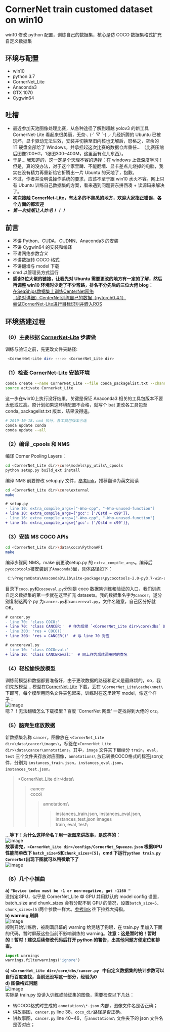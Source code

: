 # CornerNet train customed dataset on win10
win10 修改 python 配置，训练自己的数据集，核心是仿 COCO 数据集格式扩充自定义数据集

## 环境与配置
* win10<br>
* python 3.7<br>
* CornerNet_Lite<br>
* Anaconda3<br>
* GTX 1070<br>
* Cygwin64<br>

## 吐槽
* 最近参加天池图像处理比赛，从各种途径了解到超越 yolov3 的新工具 CornerNet-Lite 看起来很美丽，无奈╮(╯▽╰)╭ 几经折腾的 Ubuntu 已被玩坏，显卡驱动无法生效，安装并切换至旧内核也无解后，怒格之，空余的 1T 硬盘全部给了 Windows，并承担起这次比赛的数据仓库重任... （比赛压缩后图像200+G，1张图300~400M，这里面有点儿东西）。<br>
* 于是... 我知道的，这一定是个天理不容的选择：在 windows 上做深度学习！但是，真的没办法，对于这个家里蹲、不能翻墙、显卡差点儿烧掉的电脑，我实在没有精力再重新给它折腾出一片 Ubuntu 的天地了，抱歉。<br>
* 不过，作者并没明说操作系统的要求，应该不至于跟 win10 水火不容。网上只有 Ubuntu 训练自己数据集的方案，看来遇到问题要东拼西凑 + 读源码来解决了。<br>
* **初次接触 CornerNet-Lite，有太多的不熟悉的地方，欢迎大家指正错误，各个方面的都欢迎**<br>
* ***第一次排版让人炸毛！！！***

## 前言
* 不讲 Python、CUDA、CUDNN、Anaconda3 的安装<br>
* 不讲 Cygwin64 的安装和编译<br>
* 不讲网络参数含义<br>
* 不讲数据转 COCO 格式<br>
* 不讲翻墙与 model 下载<br>
* cmd 以管理员方式运行<br>
* **感谢3位大佬的链接，让我先对 Ubuntu 需要更改的地方有一定的了解，然后再调整 win10 环境时少走了不少弯路，排名不分先后的三位大佬 blog：**<br>
[在SeaShips数据集上训练CenterNet网络](https://blog.csdn.net/weixin_42634342/article/details/97756458)<br>
[（绝对详细）CenterNet训练自己的数据（pytorch0.4.1）](https://blog.csdn.net/weixin_41765699/article/details/100118353)<br>
[尝试CornerNet-Lite进行目标识别并嵌入ROS](https://blog.csdn.net/qq_25349629/article/details/89493192)<br>


## 环境搭建过程
### （0）主要根据 [CornerNet-Lite](https://github.com/princeton-vl/CornerNet-Lite) 步骤做
训练与验证之前，先更改文件夹路径:
```Bash
 <CornerNet-Lite dir> --->> <CornerNet_Lite dir>
```
### （1）检查 CornerNet-Lite 安装环境
```Bash
conda create --name CornerNet_Lite --file conda_packagelist.txt --channel pytorch
source activate CornerNet_Lite
```
这一步在win10上执行没好结果，关键是保证 Anaconda3 相关的工具包版本不要太低或过高。原计划如果这环境配置不合格，就写个 bat 更改各工具包至 conda_packagelist.txt 版本，结果没得逞。<br>
```Bash
# 2019-10-18，cmd 执行，各工具包版本合适
conda update conda
conda update --all
```

### （2）编译 _cpools 和 NMS
编译 Corner Pooling Layers：<br>
```Bash
cd <CornerNet_Lite dir>\core\models\py_utils\_cpools
python setup.py build_ext install
```
编译 NMS 前要修改 setup.py 文件，[参考link](https://qiita.com/sounansu/items/6836e5a4d81e157941c2)，推荐翻译为英文阅读<br>
```Bash
cd <CornerNet_Lite dir>\core\external
make
```
```diff
# setup.py
- line 10: extra_compile_args=["-Wno-cpp", "-Wno-unused-function"]
+ line 10: extra_compile_args={'gcc': ['/Qstd = c99']},
- line 16: extra_compile_args=["-Wno-cpp", "-Wno-unused-function"]
+ line 16: extra_compile_args={'gcc': ['/Qstd = c99']},
```

### （3）安装 MS COCO APIs
```Bash
cd <CornerNet_Lite dir>\data\coco\PythonAPI
make
```
编译步骤同 NMS，make 前更改setup.py 的 `extra_compile_args`。编译后`pycocotools`被安装到了`Anaconda3`里，具体路径如下：<br>
```Bash
 C:\ProgramData\Anaconda3\Lib\site-packages\pycocotools-2.0-py3.7-win-amd64.egg\pycocotools
```
目录下`coco.py`和`cocoeval.py`分别是 coco 数据集训练和验证的入口，我们训练自定义数据集的第一步就在这里扩充 datasets。我的数据集名字为`cancer`，遂分别复制这两个 py 为`cancer.py`和`cancereval.py`，文件名随意，自己区分好就OK。<br>
```diff
# cancer.py
- line 70: 'class COCO:' 
+ line 70: 'class CANCER:'  # 作为后续 `<CornerNet_Lite dir>\core\dbs` 的 `datasets` 调用时的类名
- line 303: 'res = COCO()'
+ line 303: 'res = CANCER()'  # 与 line 70 对应
```
```diff
# cancereval.py
- line 10: 'class COCOeval:' 
+ line 10: 'class CANCEReval:'  # 同上作为后续调用时的类名
```

### （4）轻松愉快放模型
训练前模型和数据都要准备好，由于更改数据的路径和定义是最麻烦的，so，我们先放模型... 模型在[CornerNet-Lite](https://github.com/princeton-vl/CornerNet-Lite) 下载，丢在 `\CornerNet_Lite\cache\nnet\` 下即可，每个模型用同名文件夹包起来，训练时在这里读写 model，像这个样子：<br>
![image](https://github.com/Lighthawk/CornerNet-train-win10-python/blob/master/images/003.jpg)<br>
嗯？！无法翻墙怎么下载模型？百度 'CornerNet 网盘' 一定找得到大佬的 orz。<br>

### （5）脑壳生疼放数据
新数据集名称 `cancer`，图像放在 `<CornerNet_Lite dir>\data\cancer\images\`，标签在`<CornerNet_Lite dir>\data\cancer\annotations`。其中，`image` 文件夹下继续分 `train`，`eval`，`test` 三个文件夹存放对应图像，`annotations\` 放已转换COCO格式的标签json文件，分别为 `instances_train.json`，`instances_eval.json`，`instances_test.json`。<br>
><CornerNet_Lite dir>\data\
>>cancer\
>>coco\
>>>annotations\
>>>>instances_train.json, instances_eval.json, instances_test.json
>>>images\
>>>>train\, eval\, test\

**...等下！为什么这样命名？用一张图来讲故事，是这样的：<br>**
![image](https://github.com/Lighthawk/CornerNet-train-win10-python/blob/master/images/004.jpg)<br>
**故事讲完，`<CornerNet_Lite dir>/configs/CornerNet_Squeeze.json` 根据GPU性能简单改下 `batch_size=5`和`chunk_sizes=[5]`，cmd 下运行`python train.py CornerNet`出现下图就可以稍微歇下了**<br>
![image](https://github.com/Lighthawk/CornerNet-train-win10-python/blob/master/images/009.jpg)<br>

### （6）几个小插曲
**a) `"Device index must be -1 or non-negative, got -1160 "`**<br>
没指定GPU，似乎是 CornerNet_Lite 单 GPU 并用默认的 model config 设置，batch_size and chunk_sizes 会有分配不到 GPU 的情况，设置`batch_size=5, chunk_sizes=[5]`两个参数一样大。[参考link](https://github.com/princeton-vl/CornerNet/issues/4) 往下拉找大拇指。<br>
**b) warning 刷屏**<br>
![image](https://github.com/Lighthawk/CornerNet-train-win10-python/blob/master/images/006.jpg)<br>
顺利开始训练后，被刷满屏幕的 warning 给晃瞎了狗眼，在 train.py 里加入下面的代码，暂时屏蔽这些当前不影响训练的 warning。**注意：这是暂时的！暂时的！暂时！建议后续修改代码后打开 python 的警告，出其他问题方便定位和排查。**<br>
```Python
import warnings
warnings.filterwarnings('ignore')
```
**c) `<CornerNet_Lite dir>/core/dbs/cancer.py ` 中自定义数据集的统计参数可以自行百度查找，当前还没写这一部分，经验为0**<br>
**d) 图像格式问题<br>**
![image](https://github.com/Lighthawk/CornerNet-train-win10-python/blob/master/images/005.jpg)<br>
实际是 train.py 没读入训练或验证集的图像，需要检查以下几处：
* 转COCO格式时生成的 `annotations\*.json` 内部，图像文件名是否正确；<br>
* 讲故事图，`cancer.py` line 38，`coco_dir`路径是否正确。<br>
* 讲故事图，`cancer.py` line 40~46，与`annotations\` 文件夹下的 json 文件名是否对应；<br>
